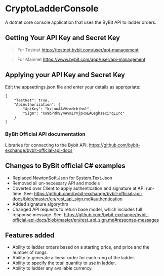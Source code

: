 # CryptoLadderConsole
A dotnet core console application that uses the ByBit API to ladder orders.
## Getting Your API Key and Secret Key

> For Testnet
https://testnet.bybit.com/user/api-management

> For Mainnet
https://www.bybit.com/app/user/api-management

## Applying your API Key and Secret Key
Edit the appsettings.json file and enter your details as appropriate:
```
{
    "TestNet": true,
    "ApiAuthorization": {
        "ApiKey": "kxLuuAAVVcmdcbihm1",
        "Sign": "Ko9bPRk9y4AVm1rVjpRoEAQeghsecirqL1rc"
    }
}
```
### ByBit Official API documentation
Libraries for connecting to the Bybit API. https://github.com/bybit-exchange/bybit-official-api-docs

## Changes to ByBit official C# examples
* Replaced NewtonSoft.Json for System.Text.Json
* Removed all un-necessary API and models
* Coverted over Client to apply authentication and signature at API run-time. See: https://github.com/bybit-exchange/bybit-official-api-docs/blob/master/en/rest_api_sign.md#authentication
* Added signature algorythm
* Changed API requests to return base model, which includes full response message. See: https://github.com/bybit-exchange/bybit-official-api-docs/blob/master/en/rest_api_sign.md#response-messages

## Features added
* Ability to ladder orders based on a starting price, end price and the number of rungs.
* Ability to generate a linear order for each rung of the ladder.
* Ability to specify the total quantity to use in ladder.
* Ability to ladder any available currency.